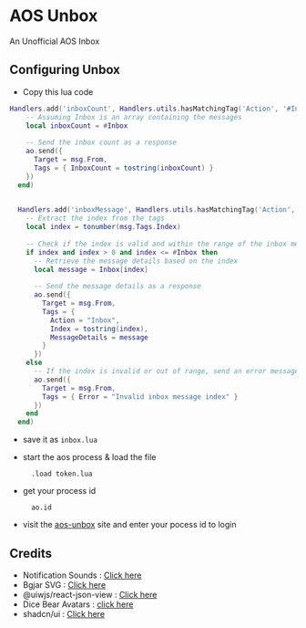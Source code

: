 # AOS Unbox
An Unofficial AOS Inbox


## Configuring Unbox

- Copy this lua code

```lua
Handlers.add('inboxCount', Handlers.utils.hasMatchingTag('Action', '#Inbox'), function(msg)
    -- Assuming Inbox is an array containing the messages
    local inboxCount = #Inbox
    
    -- Send the inbox count as a response
    ao.send({
      Target = msg.From,
      Tags = { InboxCount = tostring(inboxCount) }
    })
  end)
  

  Handlers.add('inboxMessage', Handlers.utils.hasMatchingTag('Action', 'CheckInbox'), function(msg)
    -- Extract the index from the tags
    local index = tonumber(msg.Tags.Index)
  
    -- Check if the index is valid and within the range of the inbox messages
    if index and index > 0 and index <= #Inbox then
      -- Retrieve the message details based on the index
      local message = Inbox[index]
      
      -- Send the message details as a response
      ao.send({
        Target = msg.From,
        Tags = { 
          Action = "Inbox",
          Index = tostring(index),
          MessageDetails = message
        }
      })
    else
      -- If the index is invalid or out of range, send an error message
      ao.send({
        Target = msg.From,
        Tags = { Error = "Invalid inbox message index" }
      })
    end
  end)
```

- save it as `inbox.lua`


- start the aos process & load the file

        .load token.lua


- get your process id 

        ao.id

- visit the [aos-unbox](https://aos-unbox.vercel.app/) site and enter your pocess id to login



## Credits
- Notification Sounds : [Click here](https://notificationsounds.com/)
- Bgjar SVG : [Click here](https://bgjar.com/)
- @uiwjs/react-json-view : [Click here](https://github.com/uiwjs/react-json-view)
- Dice Bear Avatars : [click here](https://www.dicebear.com/styles/bottts-neutral/)
- shadcn/ui : [Click here](https://ui.shadcn.com/)

